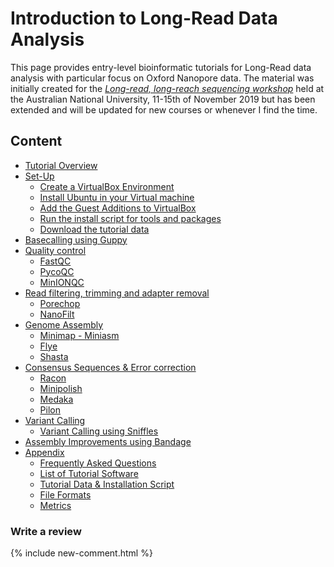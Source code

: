 # Introduction to Long-Read Data Analysis


This page provides entry-level bioinformatic tutorials for Long-Read data analysis with particular focus on Oxford Nanopore data. The material was initially created for the *[Long-read, long-reach sequencing workshop](https://cba.anu.edu.au/news-events/long-read-long-reach-sequencing-workshop)* held at the Australian National University, 11-15th of November 2019 but has been extended and will be updated for new courses or whenever I find the time.

## Content
 * [Tutorial Overview](OV.md)
 * [Set-Up](SU.md)
   * [Create a VirtualBox Environment](SU_VB.md)
   * [Install Ubuntu in your Virtual machine](SU_U.md)
   * [Add the Guest Additions to VirtualBox](SU_GA.md)
   * [Run the install script for tools and packages](SU_I.md)
   * [Download the tutorial data](SU_D.md)
 * [Basecalling using Guppy](BS_G.md)
 * [Quality control](QC.md)
   * [FastQC](QC_F.md)
   * [PycoQC](QC_P.md)
   * [MinIONQC](QC_M.md)
 * [Read filtering, trimming and adapter removal](FTR.md)
   * [Porechop](FTR_P.md)
   * [NanoFilt](FTR_N.md)
 * [Genome Assembly](ASS.md)
   * [Minimap - Miniasm](ASS_M.md)
   * [Flye](ASS_F.md)
   * [Shasta](ASS_S.md)
 * [Consensus Sequences & Error correction](EC.md)
   * [Racon](ECR_R.md)
   * [Minipolish](ECR_MI.md)
   * [Medaka](ECR_ME.md)
   * [Pilon](ECR_P.md)
 * [Variant Calling](VC.md)
   * [Variant Calling using Sniffles](VS_S.md)
 * [Assembly Improvements using Bandage](BAN.md)
 * [Appendix](APP.md)
   * [Frequently Asked Questions](FAQs.md)
   * [List of Tutorial Software](APP_TOOLS.md) 
   * [Tutorial Data & Installation Script](APP_DATA.md)
   * [File Formats](APP_FORM.md)
   * [Metrics](APP_MET.md)


<section class="constrain">
    <h3>Write a review</h3>
    {% include new-comment.html %}
  </section>

